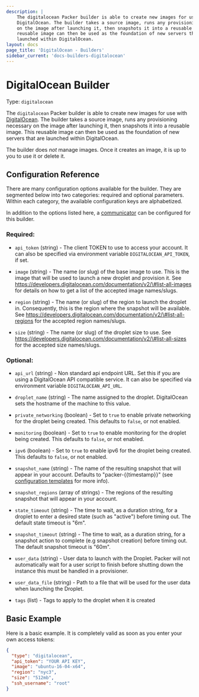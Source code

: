 ```yaml
---
description: |
    The digitalocean Packer builder is able to create new images for use with
    DigitalOcean. The builder takes a source image, runs any provisioning necessary
    on the image after launching it, then snapshots it into a reusable image. This
    reusable image can then be used as the foundation of new servers that are
    launched within DigitalOcean.
layout: docs
page_title: 'DigitalOcean - Builders'
sidebar_current: 'docs-builders-digitalocean'
---
```


# DigitalOcean Builder

Type: `digitalocean`

The `digitalocean` Packer builder is able to create new images for use with
[DigitalOcean](https://www.digitalocean.com). The builder takes a source image,
runs any provisioning necessary on the image after launching it, then snapshots
it into a reusable image. This reusable image can then be used as the
foundation of new servers that are launched within DigitalOcean.

The builder does *not* manage images. Once it creates an image, it is up to you
to use it or delete it.

## Configuration Reference

There are many configuration options available for the builder. They are
segmented below into two categories: required and optional parameters. Within
each category, the available configuration keys are alphabetized.

In addition to the options listed here, a
[communicator](/docs/templates/communicator.html) can be configured for this
builder.

### Required:

-   `api_token` (string) - The client TOKEN to use to access your account. It
    can also be specified via environment variable `DIGITALOCEAN_API_TOKEN`, if
    set.

-   `image` (string) - The name (or slug) of the base image to use. This is the
    image that will be used to launch a new droplet and provision it. See
    <a href="https://developers.digitalocean.com/documentation/v2/#list-all-images" class="uri">https://developers.digitalocean.com/documentation/v2/\#list-all-images</a>
    for details on how to get a list of the accepted image names/slugs.

-   `region` (string) - The name (or slug) of the region to launch the droplet
    in. Consequently, this is the region where the snapshot will be available.
    See
    <a href="https://developers.digitalocean.com/documentation/v2/#list-all-regions" class="uri">https://developers.digitalocean.com/documentation/v2/\#list-all-regions</a>
    for the accepted region names/slugs.

-   `size` (string) - The name (or slug) of the droplet size to use. See
    <a href="https://developers.digitalocean.com/documentation/v2/#list-all-sizes" class="uri">https://developers.digitalocean.com/documentation/v2/\#list-all-sizes</a>
    for the accepted size names/slugs.

### Optional:

-   `api_url` (string) - Non standard api endpoint URL. Set this if you are
    using a DigitalOcean API compatible service. It can also be specified via
    environment variable `DIGITALOCEAN_API_URL`.

-   `droplet_name` (string) - The name assigned to the droplet. DigitalOcean
    sets the hostname of the machine to this value.

-   `private_networking` (boolean) - Set to `true` to enable private networking
    for the droplet being created. This defaults to `false`, or not enabled.

-   `monitoring` (boolean) - Set to `true` to enable monitoring for the droplet
    being created. This defaults to `false`, or not enabled.

-   `ipv6` (boolean) - Set to `true` to enable ipv6 for the droplet being
    created. This defaults to `false`, or not enabled.

-   `snapshot_name` (string) - The name of the resulting snapshot that will
    appear in your account. Defaults to "packer-{{timestamp}}" (see
    [configuration templates](/docs/templates/engine.html) for more info).

-   `snapshot_regions` (array of strings) - The regions of the resulting
    snapshot that will appear in your account.

-   `state_timeout` (string) - The time to wait, as a duration string, for a
    droplet to enter a desired state (such as "active") before timing out. The
    default state timeout is "6m".

-   `snapshot_timeout` (string) - The time to wait, as a duration string, for a
    snapshot action to complete (e.g snapshot creation) before timing out. The
    default snapshot timeout is "60m".

-   `user_data` (string) - User data to launch with the Droplet. Packer will
    not automatically wait for a user script to finish before shutting down the
    instance this must be handled in a provisioner.

-   `user_data_file` (string) - Path to a file that will be used for the user
    data when launching the Droplet.

-   `tags` (list) - Tags to apply to the droplet when it is created

## Basic Example

Here is a basic example. It is completely valid as soon as you enter your own
access tokens:

``` json
{
  "type": "digitalocean",
  "api_token": "YOUR API KEY",
  "image": "ubuntu-16-04-x64",
  "region": "nyc3",
  "size": "512mb",
  "ssh_username": "root"
}
```
